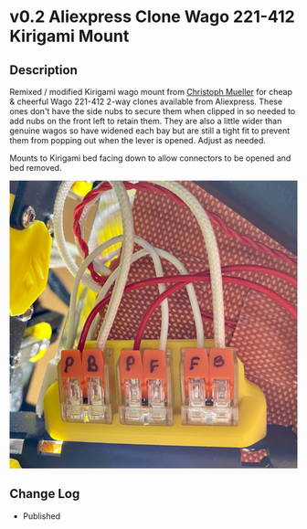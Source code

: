 # v0.2 Aliexpress Clone Wago 221-412 Kirigami Mount

## Description

Remixed / modified Kirigami wago mount from [Christoph Mueller](https://github.com/christophmuellerorg/voron_0_kirigami_bed) for cheap & cheerful Wago 221-412 2-way clones available from Aliexpress.
These ones don't have the side nubs to secure them when clipped in so needed to add nubs on the front left to retain them.  They are also a little wider than genuine wagos so have widened each bay but are still a tight fit to prevent them from popping out when the lever is opened.  Adjust as needed.

Mounts to Kirigami bed facing down to allow connectors to be opened and bed removed. 

![Aliexpress_Wago_Mount.png](images/Aliexpress_Wago_Mount.png)


## Change Log

* Published
